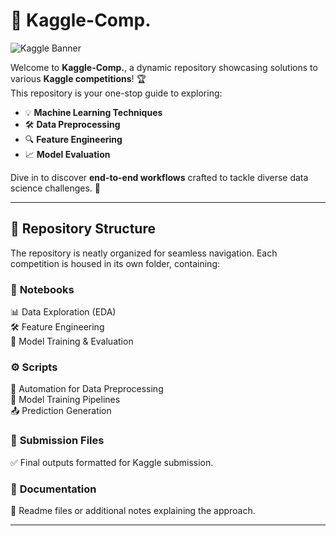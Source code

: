 # 🚀 Kaggle-Comp.  

![Kaggle Banner](https://storage.googleapis.com/kaggle-competitions/kaggle.png)  

Welcome to **Kaggle-Comp.**, a dynamic repository showcasing solutions to various **Kaggle competitions**! 🏆  
This repository is your one-stop guide to exploring:  
- 💡 **Machine Learning Techniques**  
- 🛠️ **Data Preprocessing**  
- 🔍 **Feature Engineering**  
- 📈 **Model Evaluation**  

Dive in to discover **end-to-end workflows** crafted to tackle diverse data science challenges. 🌟  

---

## 📂 Repository Structure  

The repository is neatly organized for seamless navigation. Each competition is housed in its own folder, containing:  

### 📒 **Notebooks**  
📊 Data Exploration (EDA)  
🛠️ Feature Engineering  
🤖 Model Training & Evaluation  

### ⚙️ **Scripts**  
🔄 Automation for Data Preprocessing  
🤝 Model Training Pipelines  
📤 Prediction Generation  

### 📄 **Submission Files**  
✅ Final outputs formatted for Kaggle submission.  

### 📝 **Documentation**  
📘 Readme files or additional notes explaining the approach.  

---
